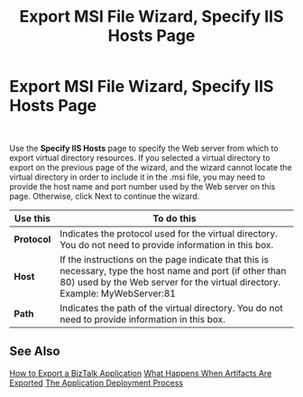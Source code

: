 ﻿---
title: Export MSI File Wizard, Specify IIS Hosts Page
TOCTitle: Export MSI File Wizard, Specify IIS Hosts Page
ms:assetid: f5cdfde4-23a8-43b5-928a-df2cf433d1c9
ms:mtpsurl: https://msdn.microsoft.com/en-us/library/Aa561956(v=BTS.80)
ms:contentKeyID: 51533463
ms.date: 08/30/2017
mtps_version: v=BTS.80
f1_keywords:
- bts10.appdeploy.app.export.hosts
---

# Export MSI File Wizard, Specify IIS Hosts Page

 

Use the **Specify IIS Hosts** page to specify the Web server from which to export virtual directory resources. If you selected a virtual directory to export on the previous page of the wizard, and the wizard cannot locate the virtual directory in order to include it in the .msi file, you may need to provide the host name and port number used by the Web server on this page. Otherwise, click Next to continue the wizard.

<table>
<thead>
<tr class="header">
<th>Use this</th>
<th>To do this</th>
</tr>
</thead>
<tbody>
<tr class="odd">
<td><strong>Protocol</strong></td>
<td>Indicates the protocol used for the virtual directory. You do not need to provide information in this box.</td>
</tr>
<tr class="even">
<td><strong>Host</strong></td>
<td>If the instructions on the page indicate that this is necessary, type the host name and port (if other than 80) used by the Web server for the virtual directory. Example: MyWebServer:81</td>
</tr>
<tr class="odd">
<td><strong>Path</strong></td>
<td>Indicates the path of the virtual directory. You do not need to provide information in this box.</td>
</tr>
</tbody>
</table>


## See Also

[How to Export a BizTalk Application](https://msdn.microsoft.com/en-us/library/aa577804\(v=bts.80\))  
[What Happens When Artifacts Are Exported](https://msdn.microsoft.com/en-us/library/aa578034\(v=bts.80\))  
[The Application Deployment Process](https://msdn.microsoft.com/en-us/library/aa559316\(v=bts.80\))

